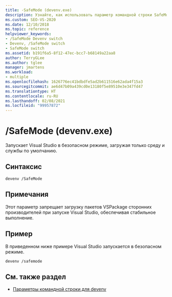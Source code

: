 ```yaml
---
title: -SafeMode (devenv.exe)
description: Узнайте, как использовать параметр командной строки SafeMode devenv для запуска Visual Studio в безопасном режиме, загружая только среду и службы по умолчанию.
ms.custom: SEO-VS-2020
ms.date: 12/10/2018
ms.topic: reference
helpviewer_keywords:
- /SafeMode Devenv switch
- Devenv, /SafeMode switch
- SafeMode switch
ms.assetid: b191f6a5-8f12-47ec-bcc7-b68149a22aa8
author: TerryGLee
ms.author: tglee
manager: jmartens
ms.workload:
- multiple
ms.openlocfilehash: 1626776ec41bdbdfe5ad2b611516e62ada4f15a3
ms.sourcegitcommit: ae6d47b09a439cd0e13180f5e89510e3e347fd47
ms.translationtype: HT
ms.contentlocale: ru-RU
ms.lasthandoff: 02/08/2021
ms.locfileid: "99957872"
---
```

# <a name="safemode-devenvexe"></a>/SafeMode (devenv.exe)

Запускает Visual Studio в безопасном режиме, загружая только среду и службы по умолчанию.

## <a name="syntax"></a>Синтаксис

```shell
devenv /SafeMode
```

## <a name="remarks"></a>Примечания

Этот параметр запрещает загрузку пакетов VSPackage сторонних производителей при запуске Visual Studio, обеспечивая стабильное выполнение.

## <a name="example"></a>Пример

В приведенном ниже примере Visual Studio запускается в безопасном режиме.

```shell
devenv /safemode
```

## <a name="see-also"></a>См. также раздел

- [Параметры командной строки для devenv](../../ide/reference/devenv-command-line-switches.md)
